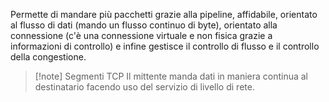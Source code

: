 Permette di mandare più pacchetti grazie alla pipeline, affidabile, orientato al flusso di dati (mando un flusso continuo di byte), orientato alla connessione (c'è una connessione virtuale e non fisica grazie a informazioni di controllo) e infine gestisce il controllo di flusso e il controllo della congestione.

>[!note] Segmenti TCP
>Il mittente manda dati in maniera continua al destinatario facendo uso del servizio di livello di rete.

